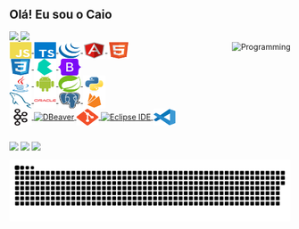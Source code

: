 ## Olá! Eu sou o Caio  
<div>
  <a href="https://github.com/Caio-de-Souza">
  <img height="180em" src="https://github-readme-stats.vercel.app/api?username=Caio-de-Souza&show_icons=true&theme=dark&include_all_commits=true&count_private=true"/>
  <img height="180em" src="https://github-readme-stats.vercel.app/api/top-langs/?username=Caio-de-Souza&layout=compact&langs_count=7&theme=dark"/>
</div>
<div style="display: inline_block;">
  <img align="right" alt="Programming" src="https://c.tenor.com/eGmUG-T4g1sAAAAM/richard-ayoade-fire.gif">  
  <div align="left" style="display: inline_block;">
    <div style="display: inline_block;">
      <!-- Frontend -->
      <img align="center" alt="Javascript" height="30" width="40" src="https://raw.githubusercontent.com/devicons/devicon/master/icons/javascript/javascript-plain.svg">
      <img align="center" alt="TypeScript" height="30" width="40" src="https://raw.githubusercontent.com/devicons/devicon/master/icons/typescript/typescript-plain.svg">
      <img align="center" alt="Jquery" height="30" width="40" src="https://raw.githubusercontent.com/devicons/devicon/master/icons//jquery/jquery-original.svg">    
      <img align="center" alt="AngularJS" height="30" width="40" src="https://raw.githubusercontent.com/devicons/devicon/master/icons/angularjs/angularjs-original.svg">  
      <img align="center" alt="HTML" height="30" width="40" src="https://raw.githubusercontent.com/devicons/devicon/master/icons/html5/html5-original.svg">
  </div>
    <div style="display: inline_block;" top="5px">
      <!-- Estilo e Layout -->
      <img align="center" alt="CSS" height="30" width="40" src="https://raw.githubusercontent.com/devicons/devicon/master/icons/css3/css3-original.svg">
      <img align="center" alt="Bulma" height="30" width="40" src="https://raw.githubusercontent.com/devicons/devicon/master/icons/bulma/bulma-plain.svg">
      <img align="center" alt="Boostrap" height="30" width="40" src="https://raw.githubusercontent.com/devicons/devicon/master/icons/bootstrap/bootstrap-original.svg">
    </div>
    <div style="display: inline_block;">
      <!-- Backend -->
      <img align="center" alt="Java" height="30" width="40" src="https://raw.githubusercontent.com/devicons/devicon/master/icons/java/java-original.svg">
      <img align="center" alt="Android" height="30" width="40" src="https://raw.githubusercontent.com/devicons/devicon/master/icons/android/android-original.svg">
      <img align="center" alt="Spring Boot" height="30" width="40" src="https://raw.githubusercontent.com/devicons/devicon/master/icons/spring/spring-original.svg">
      <img align="center" alt="Python" height="30" width="40" src="https://raw.githubusercontent.com/devicons/devicon/master/icons/python/python-original.svg">
    </div>
    <div style="display: inline_block;">
      <!-- Database -->
      <img align="center" alt="MySQL" height="30" width="40" src="https://raw.githubusercontent.com/devicons/devicon/master/icons/mysql/mysql-original.svg">
      <img align="center" alt="Oracle Database" height="30" width="40" src="https://raw.githubusercontent.com/devicons/devicon/master/icons/oracle/oracle-original.svg">
      <img align="center" alt="PostgreSQL" height="30" width="40" src="https://raw.githubusercontent.com/devicons/devicon/master/icons/postgresql/postgresql-original.svg">
      <img align="center" alt="Firebase" height="30" width="40" src="https://raw.githubusercontent.com/devicons/devicon/master/icons/firebase/firebase-plain.svg">
    </div>
    <div style="display: inline_block;">
      <!-- Others -->
      <img align="center" alt="Apache Kafka" height="30" width="40" src="https://raw.githubusercontent.com/devicons/devicon/master/icons/apachekafka/apachekafka-original.svg">
      <img align="center" alt="DBeaver" height="30" width="40" src="https://upload.wikimedia.org/wikipedia/commons/b/b5/DBeaver_logo.svg">
      <img align="center" alt="Git" height="30" width="40" src="https://raw.githubusercontent.com/devicons/devicon/master/icons/git/git-original.svg">
      <img align="center" alt="Eclipse IDE" height="30" width="40" src="https://cdn.worldvectorlogo.com/logos/eclipse-11.svg">
      <img align="center" alt="VS Code" height="30" width="40" src="https://raw.githubusercontent.com/devicons/devicon/master/icons/vscode/vscode-original.svg">
    </div>
  </div>
</div>
  
##

<div> 
  <a href="https://caio-de-souza.github.io/" target="_blank" rel="noopener noreferrer"><img src="https://img.shields.io/badge/Site-100000?style=for-the-badge&logo=github&logoColor=white" target="_blank" rel="noopener noreferrer"></a>
  <a href = "mailto:caio.souza.lima.2001.08@gmail.com"><img src="https://img.shields.io/badge/Gmail-D14836?style=for-the-badge&logo=gmail&logoColor=white" target="_blank" rel="noopener noreferrer"></a>
  <a href="https://www.linkedin.com/in/caio-de-souza-lima-14a892198/" target="_blank" rel="noopener noreferrer"><img src="https://img.shields.io/badge/-LinkedIn-%230077B5?style=for-the-badge&logo=linkedin&logoColor=white" target="_blank" rel="noopener noreferrer"></a> 
</div>
  
![Snake animation](https://github.com/Caio-de-Souza/Caio-de-Souza/blob/output/github-contribution-grid-snake.svg)
